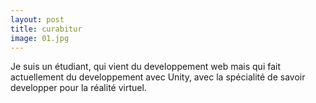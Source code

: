 ```yaml
---
layout: post
title: curabitur
image: 01.jpg
---
```

Je suis un étudiant, qui vient du developpement web mais qui fait actuellement du developpement avec Unity, avec la spécialité de savoir developper pour la réalité virtuel.  
